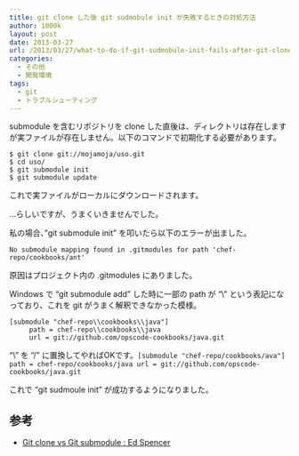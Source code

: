 ```yaml
---
title: git clone した後 git sudmobule init が失敗するときの対処方法
author: 1000k
layout: post
date: 2013-03-27
url: /2013/03/27/what-to-do-if-git-sudmobule-init-fails-after-git-clone/
categories:
  - その他
  - 開発環境
tags:
  - git
  - トラブルシューティング
---
```

submodule を含むリポジトリを clone した直後は、ディレクトリは存在しますが実ファイルが存在しません。以下のコマンドで初期化する必要があります。

```
$ git clone git://mojamoja/uso.git
$ cd uso/
$ git submodule init
$ git submodule update
```


これで実ファイルがローカルにダウンロードされます。

&#8230;らしいですが、うまくいきませんでした。

私の場合、&#8221;git submodule init&#8221; を叩いたら以下のエラーが出ました。

```
No submodule mapping found in .gitmodules for path 'chef-repo/cookbooks/ant'
```


原因はプロジェクト内の .gitmodules にありました。

Windows で &#8220;git submodule add&#8221; した時に一部の path が &#8220;&#92;&#8221; という表記になっており、これを git がうまく解釈できなかった模様。

```
[submodule "chef-repo\\cookbooks\\java"]
     path = chef-repo\\cookbooks\\java
     url = git://github.com/opscode-cookbooks/java.git
```


&#8220;&#92;&#8221; を &#8220;/&#8221; に置換してやればOKです。```
 [submodule "chef-repo/cookbooks/ava"] path = chef-repo/cookbooks/java url = git://github.com/opscode-cookbooks/java.git ```


これで &#8220;git sudmoule init&#8221; が成功するようになりました。

## 参考

  * <a href="http://edspencer.net/2008/04/git-clone-vs-git-submodule.html" onclick="_gaq.push(['_trackEvent', 'outbound-article', 'http://edspencer.net/2008/04/git-clone-vs-git-submodule.html', 'Git clone vs Git submodule : Ed Spencer']);" >Git clone vs Git submodule : Ed Spencer</a>